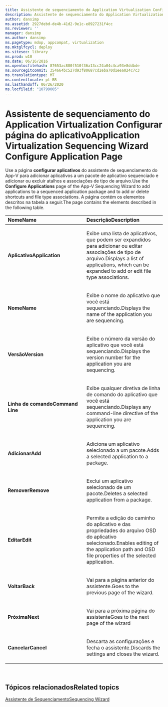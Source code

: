 ```yaml
---
title: Assistente de sequenciamento do Application Virtualization Configurar página do aplicativo
description: Assistente de sequenciamento do Application Virtualization Configurar página do aplicativo
author: dansimp
ms.assetid: 2927debd-de4b-41d2-9e1c-e8927231f4cc
ms.reviewer: ''
manager: dansimp
ms.author: dansimp
ms.pagetype: mdop, appcompat, virtualization
ms.mktglfcycl: deploy
ms.sitesec: library
ms.prod: w10
ms.date: 06/16/2016
ms.openlocfilehash: 87653ac880f510f36a13cc24a04c4ca93e8ddbde
ms.sourcegitcommit: 354664bc527d93f80687cd2eba70d1eea024c7c3
ms.translationtype: MT
ms.contentlocale: pt-BR
ms.lasthandoff: 06/26/2020
ms.locfileid: "10799005"
---
```

# <span data-ttu-id="a4b03-103">Assistente de sequenciamento do Application Virtualization Configurar página do aplicativo</span><span class="sxs-lookup"><span data-stu-id="a4b03-103">Application Virtualization Sequencing Wizard Configure Application Page</span></span>


<span data-ttu-id="a4b03-104">Use a página **configurar aplicativos** do assistente de sequenciamento do App-V para adicionar aplicativos a um pacote de aplicativo sequenciado e adicionar ou excluir atalhos e associações de tipo de arquivo.</span><span class="sxs-lookup"><span data-stu-id="a4b03-104">Use the **Configure Applications** page of the App-V Sequencing Wizard to add applications to a sequenced application package and to add or delete shortcuts and file type associations.</span></span> <span data-ttu-id="a4b03-105">A página contém os elementos descritos na tabela a seguir.</span><span class="sxs-lookup"><span data-stu-id="a4b03-105">The page contains the elements described in the following table.</span></span>

<table>
<colgroup>
<col width="50%" />
<col width="50%" />
</colgroup>
<thead>
<tr class="header">
<th align="left"><span data-ttu-id="a4b03-106">Nome</span><span class="sxs-lookup"><span data-stu-id="a4b03-106">Name</span></span></th>
<th align="left"><span data-ttu-id="a4b03-107">Descrição</span><span class="sxs-lookup"><span data-stu-id="a4b03-107">Description</span></span></th>
</tr>
</thead>
<tbody>
<tr class="odd">
<td align="left"><p><strong><span data-ttu-id="a4b03-108">Aplicativo</span><span class="sxs-lookup"><span data-stu-id="a4b03-108">Application</span></span></strong></p></td>
<td align="left"><p><span data-ttu-id="a4b03-109">Exibe uma lista de aplicativos, que podem ser expandidos para adicionar ou editar associações de tipo de arquivo.</span><span class="sxs-lookup"><span data-stu-id="a4b03-109">Displays a list of applications, which can be expanded to add or edit file type associations.</span></span></p></td>
</tr>
<tr class="even">
<td align="left"><p><strong><span data-ttu-id="a4b03-110">Nome</span><span class="sxs-lookup"><span data-stu-id="a4b03-110">Name</span></span></strong></p></td>
<td align="left"><p><span data-ttu-id="a4b03-111">Exibe o nome do aplicativo que você está sequenciando.</span><span class="sxs-lookup"><span data-stu-id="a4b03-111">Displays the name of the application you are sequencing.</span></span></p></td>
</tr>
<tr class="odd">
<td align="left"><p><strong><span data-ttu-id="a4b03-112">Versão</span><span class="sxs-lookup"><span data-stu-id="a4b03-112">Version</span></span></strong></p></td>
<td align="left"><p><span data-ttu-id="a4b03-113">Exibe o número da versão do aplicativo que você está sequenciando.</span><span class="sxs-lookup"><span data-stu-id="a4b03-113">Displays the version number for the application you are sequencing.</span></span></p></td>
</tr>
<tr class="even">
<td align="left"><p><strong><span data-ttu-id="a4b03-114">Linha de comando</span><span class="sxs-lookup"><span data-stu-id="a4b03-114">Command Line</span></span></strong></p></td>
<td align="left"><p><span data-ttu-id="a4b03-115">Exibe qualquer diretiva de linha de comando do aplicativo que você está sequenciando.</span><span class="sxs-lookup"><span data-stu-id="a4b03-115">Displays any command-line directive of the application you are sequencing.</span></span></p></td>
</tr>
<tr class="odd">
<td align="left"><p><strong><span data-ttu-id="a4b03-116">Adicionar</span><span class="sxs-lookup"><span data-stu-id="a4b03-116">Add</span></span></strong></p></td>
<td align="left"><p><span data-ttu-id="a4b03-117">Adiciona um aplicativo selecionado a um pacote.</span><span class="sxs-lookup"><span data-stu-id="a4b03-117">Adds a selected application to a package.</span></span></p></td>
</tr>
<tr class="even">
<td align="left"><p><strong><span data-ttu-id="a4b03-118">Remover</span><span class="sxs-lookup"><span data-stu-id="a4b03-118">Remove</span></span></strong></p></td>
<td align="left"><p><span data-ttu-id="a4b03-119">Exclui um aplicativo selecionado de um pacote.</span><span class="sxs-lookup"><span data-stu-id="a4b03-119">Deletes a selected application from a package.</span></span></p></td>
</tr>
<tr class="odd">
<td align="left"><p><strong><span data-ttu-id="a4b03-120">Editar</span><span class="sxs-lookup"><span data-stu-id="a4b03-120">Edit</span></span></strong></p></td>
<td align="left"><p><span data-ttu-id="a4b03-121">Permite a edição do caminho do aplicativo e das propriedades do arquivo OSD do aplicativo selecionado.</span><span class="sxs-lookup"><span data-stu-id="a4b03-121">Enables editing of the application path and OSD file properties of the selected application.</span></span></p></td>
</tr>
<tr class="even">
<td align="left"><p><strong><span data-ttu-id="a4b03-122">Voltar</span><span class="sxs-lookup"><span data-stu-id="a4b03-122">Back</span></span></strong></p></td>
<td align="left"><p><span data-ttu-id="a4b03-123">Vai para a página anterior do assistente.</span><span class="sxs-lookup"><span data-stu-id="a4b03-123">Goes to the previous page of the wizard.</span></span></p></td>
</tr>
<tr class="odd">
<td align="left"><p><strong><span data-ttu-id="a4b03-124">Próxima</span><span class="sxs-lookup"><span data-stu-id="a4b03-124">Next</span></span></strong></p></td>
<td align="left"><p><span data-ttu-id="a4b03-125">Vai para a próxima página do assistente</span><span class="sxs-lookup"><span data-stu-id="a4b03-125">Goes to the next page of the wizard</span></span></p></td>
</tr>
<tr class="even">
<td align="left"><p><strong><span data-ttu-id="a4b03-126">Cancelar</span><span class="sxs-lookup"><span data-stu-id="a4b03-126">Cancel</span></span></strong></p></td>
<td align="left"><p><span data-ttu-id="a4b03-127">Descarta as configurações e fecha o assistente.</span><span class="sxs-lookup"><span data-stu-id="a4b03-127">Discards the settings and closes the wizard.</span></span></p></td>
</tr>
</tbody>
</table>

 

## <span data-ttu-id="a4b03-128">Tópicos relacionados</span><span class="sxs-lookup"><span data-stu-id="a4b03-128">Related topics</span></span>


[<span data-ttu-id="a4b03-129">Assistente de Sequenciamento</span><span class="sxs-lookup"><span data-stu-id="a4b03-129">Sequencing Wizard</span></span>](sequencing-wizard.md)

 

 





